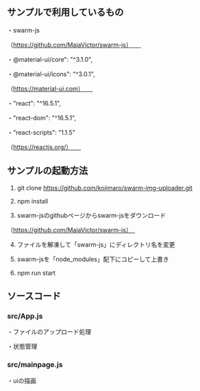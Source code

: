 ## サンプルで利用しているもの
・swarm-js　　

（https://github.com/MaiaVictor/swarm-js）　　

・@material-ui/core": "^3.1.0",　　

・@material-ui/icons": "^3.0.1",　　

（https://material-ui.com）　　

・"react": "^16.5.1",　　

・"react-dom": "^16.5.1",　　

・"react-scripts": "1.1.5"　　

（https://reactjs.org/）　　

## サンプルの起動方法

1. git clone https://github.com/kojimaro/swarm-img-uploader.git

2. npm install 

3. swarm-jsのgithubページからswarm-jsをダウンロード

（https://github.com/MaiaVictor/swarm-js）　

4. ファイルを解凍して「swarm-js」にディレクトリ名を変更

5. swarm-jsを「node_modules」配下にコピーして上書き

6. npm run start

## ソースコード
### src/App.js
・ファイルのアップロード処理

・状態管理

### src/mainpage.js
・uiの描画

